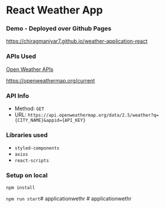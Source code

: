 # React Weather App


### Demo - Deployed over Github Pages 
https://chiragmaniyar7.github.io/weather-application-react


### APIs Used
[Open Weather APIs](https://openweathermap.org/)

https://openweathermap.org/current

### API Info
* Method: `GET`
* URL: `https://api.openweathermap.org/data/2.5/weather?q={CITY_NAME}&appid={API_KEY}`

### Libraries used
* `styled-components`
* `axios`
* `react-scripts`


### Setup on local
`npm install`

`npm run start`#   a p p l i c a t i o n w e t h r  
 #   a p p l i c a t i o n w e t h r  
 
